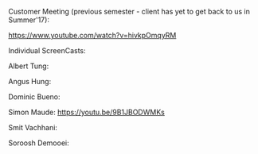 Customer Meeting (previous semester - client has yet to get back to us in Summer'17):

https://www.youtube.com/watch?v=hivkpOmqyRM


Individual ScreenCasts: 

Albert Tung:

Angus Hung:

Dominic Bueno:

Simon Maude:        https://youtu.be/9B1JBODWMKs

Smit Vachhani:

Soroosh Demooei:

